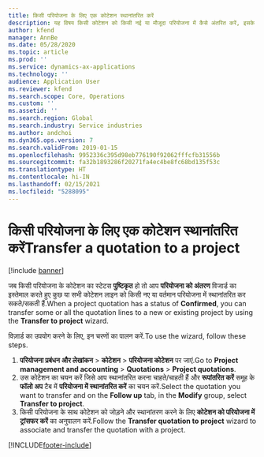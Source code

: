 ```yaml
---
title: किसी परियोजना के लिए एक कोटेशन स्थानांतरित करें
description: यह विषय किसी कोटेशन को किसी नई या मौजूदा परियोजना में कैसे अंतरित करें, इसके बारे में जानकारी देता है.
author: kfend
manager: AnnBe
ms.date: 05/28/2020
ms.topic: article
ms.prod: ''
ms.service: dynamics-ax-applications
ms.technology: ''
audience: Application User
ms.reviewer: kfend
ms.search.scope: Core, Operations
ms.custom: ''
ms.assetid: ''
ms.search.region: Global
ms.search.industry: Service industries
ms.author: andchoi
ms.dyn365.ops.version: 7
ms.search.validFrom: 2019-01-15
ms.openlocfilehash: 9952336c395d98eb776190f92062fffcfb31556b
ms.sourcegitcommit: fa32b1893286f20271fa4ec4be8fc68bd135f53c
ms.translationtype: HT
ms.contentlocale: hi-IN
ms.lasthandoff: 02/15/2021
ms.locfileid: "5288095"
---
```

# <a name="transfer-a-quotation-to-a-project"></a><span data-ttu-id="4a761-103">किसी परियोजना के लिए एक कोटेशन स्थानांतरित करें</span><span class="sxs-lookup"><span data-stu-id="4a761-103">Transfer a quotation to a project</span></span>

[!include [banner](../includes/banner.md)]

<span data-ttu-id="4a761-104">जब किसी परियोजना के कोटेशन का स्टेटस **पुष्टिकृत** हो तो आप **परियोजना को अंतरण** विजार्ड का इस्तेमाल करते हुए कुछ या सभी कोटेशन लाइन को किसी नए या वर्तमान परियोजना में स्थानांतरित कर सकते/सकती हैं.</span><span class="sxs-lookup"><span data-stu-id="4a761-104">When a project quotation has a status of **Confirmed**, you can transfer some or all the quotation lines to a new or existing project by using the **Transfer to project** wizard.</span></span> 

<span data-ttu-id="4a761-105">विज़ार्ड का उपयोग करने के लिए, इन चरणों का पालन करें.</span><span class="sxs-lookup"><span data-stu-id="4a761-105">To use the wizard, follow these steps.</span></span>

1. <span data-ttu-id="4a761-106">**परियोजना प्रबंधन और लेखांकन** > **कोटेशन** > **परियोजना कोटेशन** पर जाएं.</span><span class="sxs-lookup"><span data-stu-id="4a761-106">Go to **Project management and accounting** > **Quotations** > **Project quotations**.</span></span>
2. <span data-ttu-id="4a761-107">उस कोटेशन का चयन करें जिसे आप स्थानांतरित करना चाहते/चाहती हैं और **रूपांतरित करें** समूह के **फॉलो अप** टैब में **परियोजना में स्थानांतरित करें** का चयन करें.</span><span class="sxs-lookup"><span data-stu-id="4a761-107">Select the quotation you want to transfer and on the **Follow up** tab, in the **Modify** group, select **Transfer to project**.</span></span>
3. <span data-ttu-id="4a761-108">किसी परियोजना के साथ कोटेशन को जोड़ने और स्थानांतरण करने के लिए **कोटेशन को परियोजना में ट्रांसफर करें** का अनुपालन करें.</span><span class="sxs-lookup"><span data-stu-id="4a761-108">Follow the **Transfer quotation to project** wizard to associate and transfer the quotation with a project.</span></span>


[!INCLUDE[footer-include](../includes/footer-banner.md)]